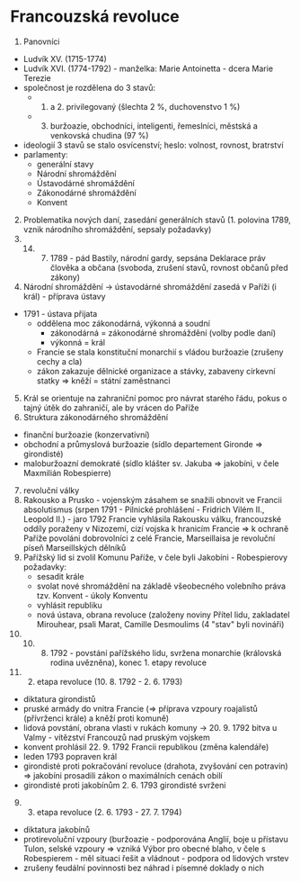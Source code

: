 # Francouzská revoluce

1. Panovníci
  - Ludvík XV. (1715-1774)
  - Ludvík XVI. (1774-1792) - manželka: Marie Antoinetta - dcera Marie Terezie
  - společnost je rozdělena do 3 stavů:
    - 1. a 2. privilegovaný (šlechta 2 %, duchovenstvo 1 %)
    - 3. buržoazie, obchodníci, inteligenti, řemeslníci, městská a venkovská chudina (97 %)
  - ideologií 3 stavů se stalo osvícenství; heslo: volnost, rovnost, bratrství
  - parlamenty:
    - generální stavy
    - Národní shromáždění
    - Ústavodárné shromáždění
    - Zákonodárné shromáždění
    - Konvent
2. Problematika nových daní, zasedání generálních stavů (1. polovina 1789, vznik národního shromáždění, sepsaly požadavky)
3. 14. 7. 1789 - pád Bastily, národní gardy, sepsána Deklarace práv člověka a občana (svoboda, zrušení stavů, rovnost občanů před zákony)
4. Národní shromáždění -> ústavodárné shromáždění zasedá v Paříži (i král) - příprava ústavy
  - 1791 - ústava přijata
    - oddělena moc zákonodárná, výkonná a soudní
      - zákonodárná = zákonodárné shromáždění (volby podle daní)
      - výkonná = král
    - Francie se stala konstituční monarchií s vládou buržoazie (zrušeny cechy a cla)
    - zákon zakazuje dělnické organizace a stávky, zabaveny církevní statky => kněží = státní zaměstnanci
5. Král se orientuje na zahraniční pomoc pro návrat starého řádu, pokus o tajný útěk do zahraničí, ale by vrácen do Paříže
6. Struktura zákonodárného shromáždění
  - finanční buržoazie (konzervativní)
  - obchodní a průmyslová buržoazie (sídlo departement Gironde => girondisté)
  - maloburžoazní demokraté (sídlo klášter sv. Jakuba => jakobíni, v čele Maxmilián Robespierre)
7. revoluční války
  1. Rakousko a Prusko
    - vojenským zásahem se snažili obnovit ve Francii absolutismus (srpen 1791 - Pilnické prohlášení - Fridrich Vilém II., Leopold II.)
    - jaro 1792 Francie vyhlásila Rakousku válku, francouzské oddíly poraženy v Nizozemí, cizí vojska k hranicím Francie => k ochraně Paříže povoláni dobrovolníci z celé Francie, Marseillaisa je revoluční píseň Marseillských dělníků
  2. Pařížský lid si zvolil Komunu Paříže, v čele byli Jakobíni
    - Robespierovy požadavky:
      - sesadit krále
      - svolat nové shromáždění na základě všeobecného volebního práva tzv. Konvent
    - úkoly Konventu
      - vyhlásit republiku
      - nová ústava, obrana revoluce (založeny noviny Přítel lidu, zakladatel Mirouhear, psali Marat, Camille Desmoulims (4 "stav" byli novináři)
  3. 10. 8. 1792 - povstání pařížského lidu, svržena monarchie (královská rodina uvězněna), konec 1. etapy revoluce
8. 2. etapa revoluce (10. 8. 1792 - 2. 6. 1793)
  - diktatura girondistů
  - pruské armády do vnitra Francie (=> příprava vzpoury roajalistů (přívrženci krále) a kněží proti komuně)
  - lidová povstání, obrana vlasti v rukách komuny -> 20. 9. 1792 bitva u Valmy - vítězství Francouzů nad pruským vojskem
  - konvent prohlásil 22. 9. 1792 Francii republikou (změna kalendáře)
  - leden 1793 popraven král
  - girondisté proti pokračování revoluce (drahota, zvyšování cen potravin) => jakobíni prosadili zákon o maximálních cenách obilí
  - girondisté proti jakobínům  2. 6. 1793 girondisté svrženi
9. 3. etapa revoluce (2. 6. 1793 - 27. 7. 1794)
  - diktatura jakobínů
  - protirevoluční vzpoury (buržoazie - podporována Anglií, boje u přístavu Tulon, selské vzpoury => vzniká Výbor pro obecné blaho, v čele s Robespierem - měl situaci řešit a vládnout - podpora od lidových vrstev
  - zrušeny feudální povinnosti bez náhrad i písemné doklady o nich
